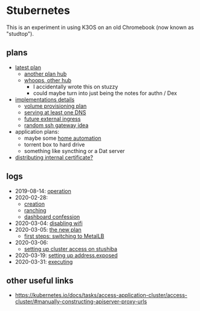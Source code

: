# Stubernetes

This is an experiment in using K3OS on an old Chromebook (now known as "studtop").

## plans

- [latest plan](2bb638db-594b-448d-a643-988be98d612c.md)
  - [another plan hub](6eaacf19-314a-4d54-a197-8ee0430f6273.md)
  - [whoops, other hub](911b54f8-89e0-4b92-a07c-cfee57f69d7a.md)
    - I accidentally wrote this on stuzzy
    - could maybe turn into just being the notes for authn / Dex
- [implementations details](aea5717c-3578-4b53-a070-7677e36b1d04.md)
  - [volume provisioning plan](4359d3b6-185b-40b3-8f00-64c8f1b4b528.md)
  - [serving at least one DNS](ce6da281-bfd6-4c42-a1e9-31e8fda39c08.md)
  - [future external ingress](948d361e-7a98-43a0-9bad-37bc4ff982ec.md)
  - [random ssh gateway idea](b2c1365f-1a45-40a7-a853-1863eef58c38.md)
- application plans:
  - maybe some [home automation](92b3ba74-2df9-4879-9e9c-234421cece41.md)
  - torrent box to hard drive
  - something like syncthing or a Dat server
- [distributing internal certificate?](b07aa324-ac8d-4b4d-99d2-d0dd11168b4a.md)

## logs

- 2019-08-14: [operation](7c4b615a-033c-4230-97f7-0e91139b5c9a.md)
- 2020-02-28:
  - [creation](c83c7062-d45b-411b-9420-0db45f85be2b.md)
  - [ranching](8feab719-bfad-45ac-938e-3ccb9f8c9e72.md)
  - [dashboard confession](45fb7e26-f342-4cd3-814c-5e9ac43af602.md)
- 2020-03-04: [disabling wifi](8e14bac7-619e-42a3-9730-8355005383c5.md)
- 2020-03-05: [the new plan](aea5717c-3578-4b53-a070-7677e36b1d04.md)
  - [first steps: switching to MetalLB](27f5f508-d869-4292-9036-30fc0ccaf014.md)
- 2020-03-06:
  - [setting up cluster access on stushiba](b9a55188-647f-4cd0-ab69-6df7e25ccb24.md)
- 2020-03-19: [setting up address.exposed](07e52fe5-91ae-4f98-a565-dcf10e3232c2.md)
- 2020-03-31: [executing](515478b1-74db-434c-9949-1053d46aa653.md)

## other useful links

- https://kubernetes.io/docs/tasks/access-application-cluster/access-cluster/#manually-constructing-apiserver-proxy-urls
